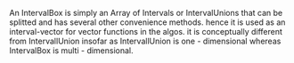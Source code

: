 An IntervalBox is simply an Array of Intervals or IntervalUnions that can be splitted and has several other convenience methods. hence it is used as an interval-vector for vector functions in the algos.
it is conceptually different from IntervallUnion insofar as IntervallUnion is one - dimensional whereas IntervalBox is multi - dimensional. 
